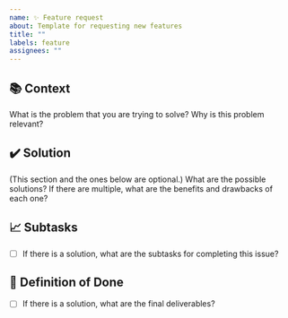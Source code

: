 ```yaml
---
name: ✨ Feature request
about: Template for requesting new features
title: ""
labels: feature
assignees: ""
---
```


## 📚 Context

What is the problem that you are trying to solve?
Why is this problem relevant?

## ✔️ Solution

(This section and the ones below are optional.)
What are the possible solutions?
If there are multiple, what are the benefits and drawbacks of each one?

## 📈 Subtasks

- [ ] If there is a solution, what are the subtasks for completing this issue?

## 🎯 Definition of Done

- [ ] If there is a solution, what are the final deliverables?
